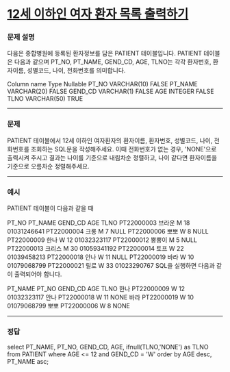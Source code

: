 # [12세 이하인 여자 환자 목록 출력하기](https://school.programmers.co.kr/learn/courses/30/lessons/132201)

### 문제 설명

다음은 종합병원에 등록된 환자정보를 담은 PATIENT 테이블입니다. PATIENT 테이블은 다음과 같으며 PT_NO, PT_NAME, GEND_CD, AGE, TLNO는 각각 환자번호, 환자이름, 성별코드, 나이, 전화번호를 의미합니다.

Column name Type Nullable
PT_NO VARCHAR(10) FALSE
PT_NAME VARCHAR(20) FALSE
GEND_CD VARCHAR(1) FALSE
AGE INTEGER FALSE
TLNO VARCHAR(50) TRUE

---

### 문제

PATIENT 테이블에서 12세 이하인 여자환자의 환자이름, 환자번호, 성별코드, 나이, 전화번호를 조회하는 SQL문을 작성해주세요. 이때 전화번호가 없는 경우, 'NONE'으로 출력시켜 주시고 결과는 나이를 기준으로 내림차순 정렬하고, 나이 같다면 환자이름을 기준으로 오름차순 정렬해주세요.

---

### 예시

PATIENT 테이블이 다음과 같을 때

PT_NO PT_NAME GEND_CD AGE TLNO
PT22000003 브라운 M 18 01031246641
PT22000004 크롱 M 7 NULL
PT22000006 뽀뽀 W 8 NULL
PT22000009 한나 W 12 01032323117
PT22000012 뿡뿡이 M 5 NULL
PT22000013 크리스 M 30 01059341192
PT22000014 토프 W 22 01039458213
PT22000018 안나 W 11 NULL
PT22000019 바라 W 10 01079068799
PT22000021 릴로 W 33 01023290767
SQL을 실행하면 다음과 같이 출력되어야 합니다.

PT_NAME PT_NO GEND_CD AGE TLNO
한나 PT22000009 W 12 01032323117
안나 PT22000018 W 11 NONE
바라 PT22000019 W 10 01079068799
뽀뽀 PT22000006 W 8 NONE

---

### 정답

select PT_NAME, PT_NO, GEND_CD, AGE, ifnull(TLNO,'NONE') as TLNO
from PATIENT
where AGE <= 12 and GEND_CD = 'W'
order by AGE desc, PT_NAME asc;
